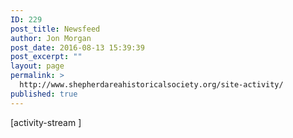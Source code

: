 ```yaml
---
ID: 229
post_title: Newsfeed
author: Jon Morgan
post_date: 2016-08-13 15:39:39
post_excerpt: ""
layout: page
permalink: >
  http://www.shepherdareahistoricalsociety.org/site-activity/
published: true
---
```

[activity-stream ]